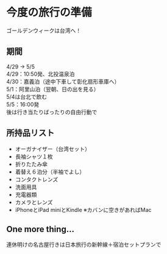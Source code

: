 # 今度の旅行の準備
ゴールデンウィークは台湾へ！

## 期間
4/29 -> 5/5  
4/29：10:50発、北投温泉泊  
4/30：嘉義泊（途中下車して彰化扇形車庫へ）  
5/1：阿里山泊（翌朝、日の出を見る）  
5/4は台北で飲む  
5/5：16:00発  
後は行き当たりばったりの自由行動で  

## 所持品リスト
- オーガナイザー（台湾セット）
- 長袖シャツ１枚
- 折りたたみ傘
- 着替え６泊分（半袖でよし）
- コンタクトレンズ
- 洗面用具
- 充電器類
- カメラとレンズ
- iPhoneとiPad miniとKindle
※カバンに空きがあればMac

## One more thing...
連休明けの名古屋行きは日本旅行の新幹線＋宿泊セットプランで
